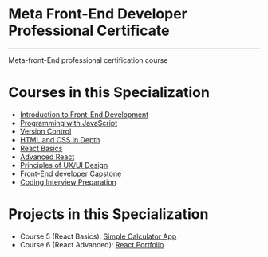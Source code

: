 # Meta Front-End Developer Professional Certificate
---

Meta-front-End professional certification course

# Courses in this Specialization
- [Introduction to Front-End Development](./#)
- [Programming with JavaScript](./#)
- [Version Control](./#)
- [HTML and CSS in Depth](./htmlAndCssIndepth/)
- [React Basics](./React_Basics)
- [Advanced React](./advanced_react)
- [Principles of UX/UI Design](./#)
- [Front-End developer Capstone](./#)
- [Coding Interview Preparation](./#)

# Projects in this Specialization
- Course 5 (React Basics): [Simple Calculator App](./#)
- Course 6 (React Advanced): [React Portfolio](./#)
